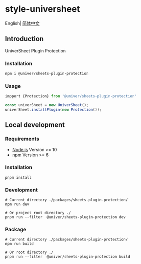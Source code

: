 # style-universheet

English| [简体中文](./README-zh.md)

## Introduction

UniverSheet Plugin Protection

### Installation

```bash
npm i @univer/sheets-plugin-protection
```

### Usage

```js
impport {Protection} from '@univer/sheets-plugin-protection'

const univerSheet = new UniverSheet();
univerSheet.installPlugin(new Protection());
```

## Local development

### Requirements

-   [Node.js](https://nodejs.org/en/) Version >= 10
-   [npm](https://www.npmjs.com/) Version >= 6

### Installation

```
pnpm install
```

### Development

```
# Current directory ./packages/sheets-plugin-protection/
npm run dev

# Or project root directory ./
pnpm run --filter  @univer/sheets-plugin-protection dev
```

### Package

```
# Current directory ./packages/sheets-plugin-protection/
npm run build

# Or root directory ./
pnpm run --filter  @univer/sheets-plugin-protection build
```
